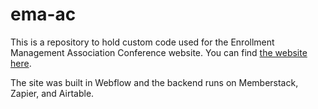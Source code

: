 # ema-ac

This is a repository to hold custom code used for the Enrollment Management Association Conference website. You can find [the website here](https://ac.enrollment.org/).

The site was built in Webflow and the backend runs on Memberstack, Zapier, and Airtable.